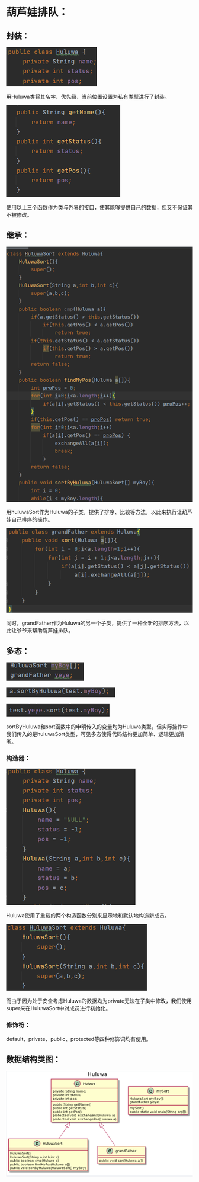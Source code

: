 # 葫芦娃排队：

## 封装：

![image-20200928164514067](picture\image-20200928164514067.png)

用Huluwa类将其名字、优先级、当前位置设置为私有类型进行了封装。

![image-20200928164628230](picture\image-20200928164628230.png)

使用以上三个函数作为类与外界的接口，使其能够提供自己的数据，但又不保证其不被修改。

## 继承：

![image-20200928164833646](picture\image-20200928164833646.png)

用huluwaSort作为Huluwa的子类，提供了排序、比较等方法，以此来执行让葫芦娃自己排序的操作。

![image-20200928165011723](picture\image-20200928165011723.png)

同时，grandFather作为Huluwa的另一个子类，提供了一种全新的排序方法，以此让爷爷来帮助葫芦娃排队。

## 多态：

![image-20200928165155685](picture\image-20200928165155685.png)

![image-20200928165217809](picture\image-20200928165217809.png)

![image-20200928165232957](picture\image-20200928165232957.png)

sortByHuluwa和sort函数中的申明传入的变量均为Huluwa类型，但实际操作中我们传入的是huluwaSort类型，可见多态使得代码结构更加简单、逻辑更加清晰。

### 构造器：

![image-20200928165447316](picture\image-20200928165447316.png)

Huluwa使用了重载的两个构造函数分别来显示地和默认地构造新成员。

![image-20200928165557425](picture\image-20200928165557425.png)

而由于因为处于安全考虑Huluwa的数据均为private无法在子类中修改，我们使用super来在HuluwaSort中对成员进行初始化。

### 修饰符：

default、private、public、protected等四种修饰词均有使用。



## 数据结构类图：

![image-20200928170918770](picture\image-20200928170918770.png)